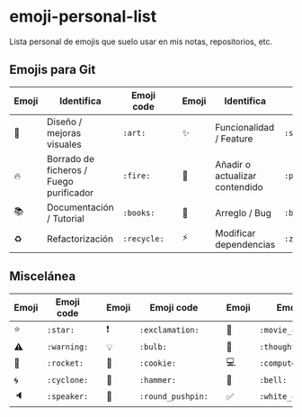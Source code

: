 # emoji-personal-list   

Lista personal de emojis que suelo usar en mis notas, repositorios, etc.


## Emojis para Git  

| Emoji | Identifica | Emoji code | | Emoji | Identifica | Emoji code |
|-------|------------|------------|-|-------|------------|------------|
| :art: | Diseño / mejoras visuales | `:art:` | | :sparkles: | Funcionalidad / Feature | `:sparkles:` |
| :fire: | Borrado de ficheros / Fuego purificador | `:fire:` | | :pencil: | Añadir o actualizar contendido | `:pencil:` |
| :books: | Documentación / Tutorial | `:books:` | | :bug: | Arreglo / Bug | `:bug:` |
| :recycle: | Refactorización | `:recycle:` | | :zap: | Modificar dependencias | `:zap:` |


## Miscelánea  
| Emoji | Emoji code | | Emoji | Emoji code | | Emoji | Emoji code |
|-------|------------|-|-------|------------|-|-------|------------|
| :star: | `:star:` | | :exclamation:️|   `:exclamation:` | | :movie_camera:|   `:movie_camera:` |
| :warning: | `:warning:` | | :bulb: | `:bulb:` | | :thought_balloon:|   `:thought_balloon:` |
| :rocket: | `:rocket:` | | :cookie: | `:cookie:` | | :computer:|   `:computer:` |
| :cyclone: | `:cyclone:` | | :hammer: | `:hammer:` | | :bell:|   `:bell:` |
| :speaker: | `:speaker:` | | :round_pushpin: | `:round_pushpin:` | | :white_check_mark:|   `:white_check_mark:` |